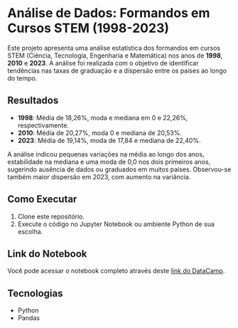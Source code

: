# Análise de Dados: Formandos em Cursos STEM (1998-2023)

Este projeto apresenta uma análise estatística dos formandos em cursos STEM (Ciência, Tecnologia, Engenharia e Matemática) nos anos de **1998**, **2010** e **2023**. A análise foi realizada com o objetivo de identificar tendências nas taxas de graduação e a dispersão entre os países ao longo do tempo.

## Resultados

- **1998**: Média de 18,26%, moda e mediana em 0 e 22,26%, respectivamente.
- **2010**: Média de 20,27%, moda 0 e mediana de 20,53%.
- **2023**: Média de 19,14%, moda de 17,84 e mediana de 22,40%.

A análise indicou pequenas variações na média ao longo dos anos, estabilidade na mediana e uma moda de 0,0 nos dois primeiros anos, sugerindo ausência de dados ou graduados em muitos países. Observou-se também maior dispersão em 2023, com aumento na variância.

## Como Executar

1. Clone este repositório.
2. Execute o código no Jupyter Notebook ou ambiente Python de sua escolha.

## Link do Notebook

Você pode acessar o notebook completo através deste [link do DataCamp](https://www.datacamp.com/datalab/w/f9087bc9-f538-4aae-8fa3-937ad10476ca/edit).

## Tecnologias

- Python
- Pandas

